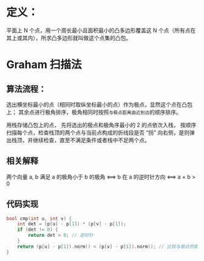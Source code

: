 # 定义：
平面上 N 个点，用一个周长最小且面积最小的凸多边形覆盖这 N 个点（所有点在其上或其内），所求凸多边形就叫做这个点集的凸包。

# Graham 扫描法

## 算法流程：
选出横坐标最小的点（相同时取纵坐标最小的点）作为极点，显然这个点在凸包上；
其余点进行极角排序，极角相同时按照`与极点距离由近到远`的顺序排序。

用栈存储凸包上的点，
先将选出的极点和极角序最小的 2 的点依次入栈，
按顺序扫描每个点，检查栈顶的两个点与当前点构成的折线段是否 “拐” 向右侧，是则弹出栈顶，并继续检查，直至不满足条件或者栈中不足两个点。

## 相关解释
两个向量 a, b 满足 a 的极角小于 b 的极角  <==>  b 在 a 的逆时针方向  <==>  a × b > 0

## 代码实现
```cpp
bool cmp(int u, int v) {
    int det = (p[u] - p[1]) * (p[v] - p[1]);
    if (det != 0) {
        return det > 0; // 逆时针
    }
    return (p[u] - p[1]).norm() < (p[v] - p[1]).norm(); // 比较与极点的距离
}
```
